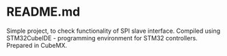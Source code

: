 # README.md

Simple project, to check functionality of SPI slave interface. 
Compiled using STM32CubeIDE - programming environment for STM32 controllers.
Prepared in CubeMX.
